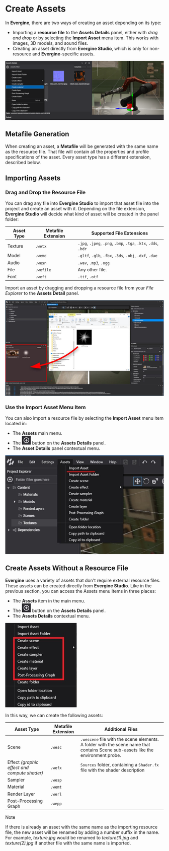 # Create Assets
In **Evergine**, there are two ways of creating an asset depending on its type:

* Importing a **resource file** to the **Assets Details** panel, either with _drag and drop_ or by selecting the **Import Asset** menu item. This works with images, 3D models, and sound files.
* Creating an asset directly from **Evergine Studio**, which is only for non-resource and **Evergine**-specific assets.

![Creating assets](Images/createAssets.png)

## Metafile Generation
When creating an asset, a **Metafile** will be generated with the same name as the resource file. That file will contain all the properties and profile specifications of the asset. Every asset type has a different extension, described below.

## Importing Assets

### Drag and Drop the Resource File

You can drag any file into **Evergine Studio** to import that asset file into the project and create an asset with it. Depending on the file extension, **Evergine Studio** will decide what kind of asset will be created in the panel folder:

| Asset Type | Metafile Extension | Supported File Extensions |
|------------|---------------------|----------------------------|
| Texture    | `.wetx`             | `.jpg`, `.jpeg`, `.png`, `.bmp`, `.tga`, `.ktx`, `.dds`, `.hdr` |
| Model      | `.wemd`             | `.gltf`, `.glb`, `.fbx`, `.3ds`, `.obj`, `.dxf`, `.dae` |
| Audio      | `.wesn`             | `.wav`, `.mp3`, `.ogg` |
| File       | `.wefile`           | Any other file. |
| Font       | `.weft`             | `.ttf`, `.otf` |

Import an asset by dragging and dropping a resource file from your _File Explorer_ to the **Assets Detail** panel.

![Drag and Drop Asset](Images/importAssets.jpg)

### Use the Import Asset Menu Item

You can also import a resource file by selecting the **Import Asset** menu item located in:

* The **Assets** main menu.
* The ![Plus Icon](images/plusIcon.jpg) button on the **Assets Details** panel.
* The **Asset Details** panel contextual menu.

![Import menu item](Images/menuImport.jpg)

## Create Assets Without a Resource File

**Evergine** uses a variety of assets that don't require external resource files. These assets can be created directly from **Evergine Studio**. Like in the previous section, you can access the Assets menu items in three places:

* The **Assets** item in the main menu.
* The ![Plus Icon](images/plusIcon.jpg) button on the **Assets Details** panel.
* The **Assets Details** contextual menu.

![Assets menu](Images/assetsMenu.jpg)

In this way, we can create the following assets:

| Asset Type                             | Metafile Extension | Additional Files |
|----------------------------------------|---------------------|------------------|
| Scene                                  | `.wesc`             | `.wescene` file with the scene elements. A folder with the scene name that contains Scene sub-assets like the environment probe. |
| Effect _(graphic effect and compute shader)_ | `.wefx`      | `Sources` folder, containing a `Shader.fx` file with the shader description |
| Sampler                                | `.wesp`             |
| Material                               | `.wemt`             |
| Render Layer                           | `.werl`             |
| Post-Processing Graph                  | `.wepp`             |

> [!NOTE]
> If there is already an asset with the same name as the importing resource file, the new asset will be renamed by adding a number suffix in the name.
> For example, _texture.jpg_ would be renamed to _texture(1).jpg_ and _texture(2).jpg_ if another file with the same name is imported.